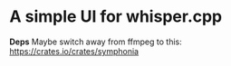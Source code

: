 # A simple UI for whisper.cpp

**Deps** 
Maybe switch away from ffmpeg to this: https://crates.io/crates/symphonia
